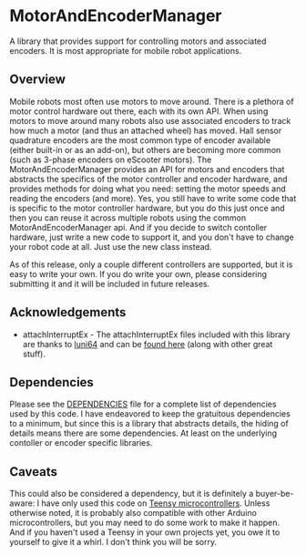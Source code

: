 # MotorAndEncoderManager
<p>A library that provides support for controlling motors and associated encoders.
It is most appropriate for mobile robot applications.</p>

## Overview
<p>Mobile robots most often use motors to move around. There is a plethora of motor
control hardware out there, each with its own API. When using motors to move around
many robots also use associated encoders to track how much a motor (and thus an
attached wheel) has moved. Hall sensor quadrature encoders are the most common type
of encoder available (either built-in or as an add-on), but others are becoming more
common (such as 3-phase encoders on eScooter motors). The MotorAndEncoderManager
provides an API for motors and encoders that abstracts the specifics of the motor
controller and encoder hardware, and provides methods for doing what you need:
setting the motor speeds and reading the encoders (and more). Yes, you still have
to write some code that is specific to the motor controller hardware, but you do
this just once and then you can reuse it across multiple robots using the common
MotorAndEncoderManager api. And if you decide to switch contoller hardware, just
write a new code to support it, and you don't have to change your robot code at
all. Just use the new class instead.</p>
<p>As of this release, only a couple different controllers are supported, but it
is easy to write your own. If you do write your own, please considering submitting
it and it will be included in future releases.</p>

## Acknowledgements
- attachInterruptEx - The attachInterruptEx files included with this library are
thanks to [luni64](https://github.com/luni64) and can be
[found here](https://github.com/luni64/TeensyHelpers) (along with other great stuff).

## Dependencies
Please see the
[DEPENDENCIES](https://github.com/markwomack/MotorAndEncoderManager/blob/main/DEPENDENCIES.md)
file for a complete list of dependencies used by this code. I have endeavored to keep
the gratuitous dependencies to a minimum, but since this is a library that abstracts
details, the hiding of details means there are some dependencies. At least on the
underlying contoller or encoder specific libraries.

## Caveats
This could also be considered a dependency, but it is definitely a buyer-be-aware:
I have only used this code on [Teensy microcontrollers](https://www.pjrc.com/store/).
Unless otherwise noted, it is probably also compatible with other Arduino microcontrollers,
but you may need to do some work to make it happen. And if you haven't used a Teensy
in your own projects yet, you owe it to yourself to give it a whirl. I don't think
you will be sorry.
